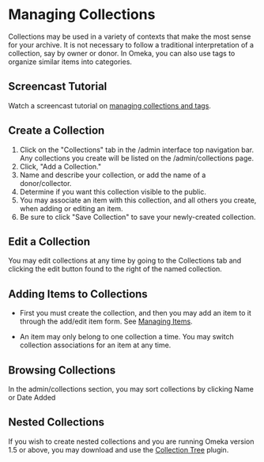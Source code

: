 Managing Collections
====================


Collections may be used in a variety of contexts that make the most
sense for your archive. It is not necessary to follow a traditional
interpretation of a collection, say by owner or donor. In Omeka, you can
also use tags to organize similar items into categories.

Screencast Tutorial
-------------------------------------------------------------------------------

Watch a screencast tutorial on [managing collections and
tags](../files/movies/CollectionsandTags1.0.mov).

Create a Collection
-------------------------------------------------------------------------------

1.  Click on the "Collections" tab in the /admin interface top
    navigation bar. Any collections you create will be listed on the
    /admin/collections page.
2.  Click, "Add a Collection."
3.  Name and describe your collection, or add the name of
    a donor/collector.
4.  Determine if you want this collection visible to the public.
5.  You may associate an item with this collection, and all others you
    create, when adding or editing an item.
6.  Be sure to click "Save Collection" to save your
    newly-created collection.

Edit a Collection
---------------------------------------------------------------------------

You may edit collections at any time by going to the Collections tab and
clicking the edit button found to the right of the named collection.

Adding Items to Collections
-----------------------------------------------------------------------------------------------

-   First you must create the collection, and then you may add an item
    to it through the add/edit item form. See [Managing
    Items](Managing_Items.html "Managing Items").



-   An item may only belong to one collection a time. You may switch
    collection associations for an item at any time.

Browsing Collections
---------------------------------------------------------------------------------

In the admin/collections section, you may sort collections by clicking
Name or Date Added

Nested Collections 
-----------------------------------------------------------------------------

If you wish to create nested collections and you are running Omeka
version 1.5 or above, you may download and use the [Collection
Tree](../add-ons/plugins/collection-tree.1.html) plugin.


